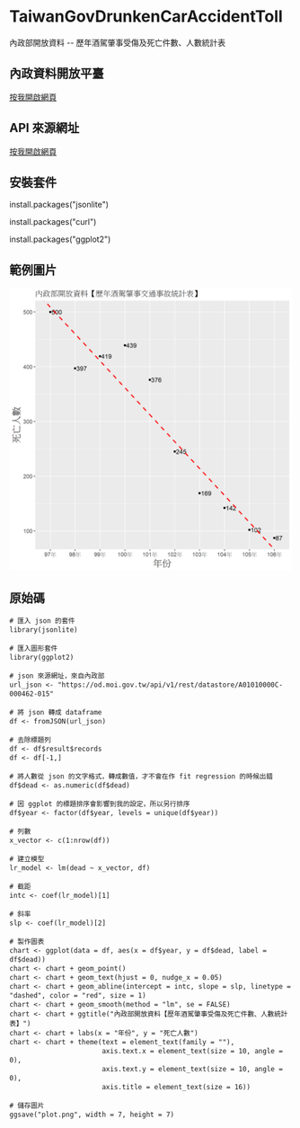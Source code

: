 ﻿# TaiwanGovDrunkenCarAccidentToll
內政部開放資料 -- 歷年酒駕肇事受傷及死亡件數、人數統計表

## 內政資料開放平臺
[按我開啟網頁](https://data.moi.gov.tw/)

## API 來源網址
[按我開啟網頁](https://data.gov.tw/dataset/9018)

## 安裝套件
install.packages("jsonlite")

install.packages("curl")

install.packages("ggplot2")


## 範例圖片
![範例圖片](https://github.com/telunyang/TaiwanGovDrunkenCarAccidentToll/blob/master/plot.png)

## 原始碼
```
# 匯入 json 的套件
library(jsonlite)

# 匯入圖形套件
library(ggplot2)

# json 來源網址，來自內政部
url_json <- "https://od.moi.gov.tw/api/v1/rest/datastore/A01010000C-000462-015"

# 將 json 轉成 dataframe
df <- fromJSON(url_json)

# 去除標題列
df <- df$result$records
df <- df[-1,]

# 將人數從 json 的文字格式，轉成數值，才不會在作 fit regression 的時候出錯
df$dead <- as.numeric(df$dead)

# 因 ggplot 的標題排序會影響到我的設定，所以另行排序
df$year <- factor(df$year, levels = unique(df$year))

# 列數
x_vector <- c(1:nrow(df))

# 建立模型
lr_model <- lm(dead ~ x_vector, df)

# 截距
intc <- coef(lr_model)[1]

# 斜率
slp <- coef(lr_model)[2]

# 製作圖表
chart <- ggplot(data = df, aes(x = df$year, y = df$dead, label = df$dead))
chart <- chart + geom_point()
chart <- chart + geom_text(hjust = 0, nudge_x = 0.05)
chart <- chart + geom_abline(intercept = intc, slope = slp, linetype = "dashed", color = "red", size = 1)
chart <- chart + geom_smooth(method = "lm", se = FALSE)
chart <- chart + ggtitle("內政部開放資料【歷年酒駕肇事受傷及死亡件數、人數統計表】")
chart <- chart + labs(x = "年份", y = "死亡人數")
chart <- chart + theme(text = element_text(family = ""), 
                       axis.text.x = element_text(size = 10, angle = 0), 
                       axis.text.y = element_text(size = 10, angle = 0), 
                       axis.title = element_text(size = 16))

# 儲存圖片
ggsave("plot.png", width = 7, height = 7)
```